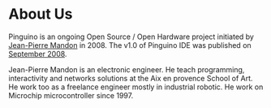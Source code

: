 # About Us

Pinguino is an ongoing Open Source / Open Hardware project initiated by [Jean-Pierre Mandon](http://jpmandon.blogspot.com/) in 2008.
The v1.0 of Pinguino IDE was published on [September 2008](http://jpmandon.blogspot.com/2008/08/pinguino-10.html).

Jean-Pierre Mandon is an electronic engineer. He teach programming, interactivity
and networks solutions at the Aix en provence School of Art. He work too as a freelance engineer
mostly in industrial robotic. He work on Microchip microcontroller since 1997.
